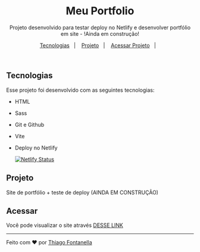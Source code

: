 <h1 align="center"> Meu Portfolio </h1>

<p align="center">Projeto desenvolvido para testar deploy no Netlify e desenvolver portfólio em site - !Ainda em construção!</p>

<p align="center">
  <a href="#-tecnologias">Tecnologias</a>&nbsp;&nbsp;&nbsp;|&nbsp;&nbsp;&nbsp;
  <a href="#-projeto">Projeto</a>&nbsp;&nbsp;&nbsp;|&nbsp;&nbsp;&nbsp;
  <a href="#-acessar">Acessar Projeto</a>&nbsp;&nbsp;&nbsp;|&nbsp;&nbsp;&nbsp;
</p>

<br>

## Tecnologias

Esse projeto foi desenvolvido com as seguintes tecnologias:

- HTML
- Sass
- Git e Github
- Vite
- Deploy no Netlify

  [![Netlify Status](https://api.netlify.com/api/v1/badges/09220779-e95f-4ad7-9fe6-7104c8cb5d94/deploy-status)](https://app.netlify.com/sites/thiagofontanella/deploys)

## Projeto

Site de portfólio + teste de deploy (AINDA EM CONSTRUÇÃO)

## Acessar

Você pode visualizar o site através [DESSE LINK](https://thiagofontanella.netlify.app/)

---

Feito com ♥ por
<a href="https://linkedin.com/in/thiagofontanella">Thiago Fontanella</a>
